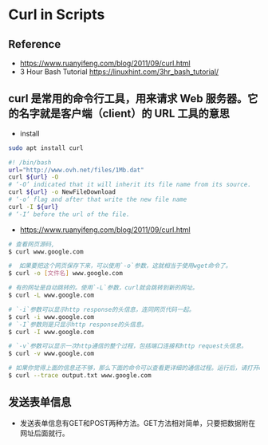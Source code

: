 # Curl in Scripts

## Reference

- <https://www.ruanyifeng.com/blog/2011/09/curl.html>
- 3 Hour Bash Tutorial <https://linuxhint.com/3hr_bash_tutorial/>

## curl 是常用的命令行工具，用来请求 Web 服务器。它的名字就是客户端（client）的 URL 工具的意思

- install

```bash
sudo apt install curl
```

```bash
#! /bin/bash
url="http://www.ovh.net/files/1Mb.dat"
curl ${url} -O
# ‘-O’ indicated that it will inherit its file name from its source.
curl ${url} -o NewFileDownload
# ‘-o’ flag and after that write the new file name
curl -I ${url}
# ‘-I’ before the url of the file.
```

- <https://www.ruanyifeng.com/blog/2011/09/curl.html>

```bash
# 查看网页源码,
$ curl www.google.com
```

```bash
#  如果要把这个网页保存下来，可以使用`-o`参数，这就相当于使用wget命令了。
$ curl -o [文件名] www.google.com
```

```bash
# 有的网址是自动跳转的。使用`-L`参数，curl就会跳转到新的网址。
$ curl -L www.google.com
```

```bash
# `-i`参数可以显示http response的头信息，连同网页代码一起。
$ curl -i www.google.com
# `-I`参数则是只显示http response的头信息。
$ curl -I www.google.com
```

```bash
# `-v`参数可以显示一次http通信的整个过程，包括端口连接和http request头信息。
$ curl -v www.google.com
```

```bash
# 如果你觉得上面的信息还不够，那么下面的命令可以查看更详细的通信过程。运行后，请打开output.txt文件查看
$ curl --trace output.txt www.google.com

```

## 发送表单信息

- 发送表单信息有GET和POST两种方法。GET方法相对简单，只要把数据附在网址后面就行。

